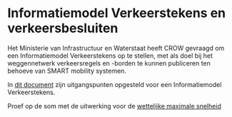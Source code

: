 # Informatiemodel Verkeerstekens en verkeersbesluiten

Het Ministerie van Infrastructuur en Waterstaat heeft CROW gevraagd om een Informatiemodel Verkeerstekens op te stellen, met als doel bij het weggennetwerk verkeersregels en -borden te kunnen publiceren ten behoeve van SMART mobility systemen.

In [dit document](https://docs.crow.nl/verkeersborden/framework/) zijn uitgangspunten opgesteld voor een Informatiemodel Verkeerstekens.

Proef op de som met de uitwerking voor de [wettelijke maximale snelheid](https://docs.crow.nl/verkeersborden/maximalesnelheid/)
